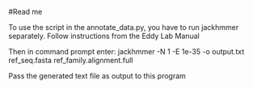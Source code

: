 #Read me 

To use the script in the annotate_data.py, you have to run jackhmmer separately. Follow instructions from the Eddy Lab Manual

Then in command prompt enter:
jackhmmer -N 1 -E 1e-35 -o output.txt ref_seq.fasta ref_family.alignment.full

Pass the generated text file as output to this program
